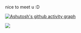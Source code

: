 nice to meet u  :D

[![Ashutosh's github activity graph](https://github-readme-activity-graph.cyclic.app/graph?username=hombin&theme=react)](https://github.com/ashutosh00710/github-readme-activity-graph)

<div align="left">
    <img  src="https://github-readme-stats.vercel.app/api/top-langs/?username=hombin&layout=compact" />
</div>

